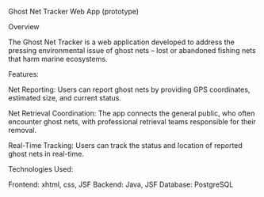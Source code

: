 Ghost Net Tracker Web App (prototype)

Overview

The Ghost Net Tracker is a web application developed to address the pressing environmental issue of ghost nets – lost or abandoned fishing nets that harm marine ecosystems. 

Features:

Net Reporting:
Users can report ghost nets by providing GPS coordinates, estimated size, and current status.

Net Retrieval Coordination: 
The app connects the general public, who often encounter ghost nets, with professional retrieval teams responsible for their removal.

Real-Time Tracking: 
Users can track the status and location of reported ghost nets in real-time.

Technologies Used:

Frontend: xhtml, css, JSF
Backend: Java, JSF
Database: PostgreSQL
